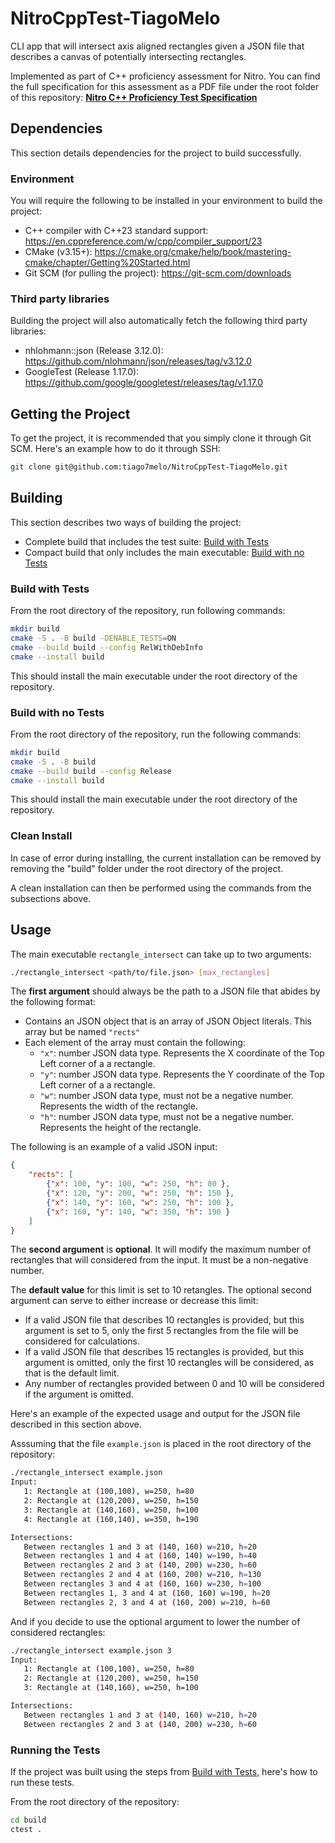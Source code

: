 # NitroCppTest-TiagoMelo
CLI app that will intersect axis aligned rectangles given a JSON file that describes a canvas of potentially intersecting rectangles.

Implemented as part of C++ proficiency assessment for Nitro. You can find the full specification for this assessment as a PDF file under the root folder of this repository: [**Nitro C++ Proficiency Test Specification**](https://github.com/tiago7melo/NitroCppTest-TiagoMelo/blob/main/C___Proficiency_test_-_Updated.pdf)

## Dependencies
This section details dependencies for the project to build successfully.
### Environment
You will require the following to be installed in your environment to build the project:
* C++ compiler with C++23 standard support: https://en.cppreference.com/w/cpp/compiler_support/23
* CMake (v3.15+): https://cmake.org/cmake/help/book/mastering-cmake/chapter/Getting%20Started.html
* Git SCM (for pulling the project): https://git-scm.com/downloads
### Third party libraries
Building the project will also automatically fetch the following third party libraries:
* nhlohmann::json  (Release 3.12.0): https://github.com/nlohmann/json/releases/tag/v3.12.0
* GoogleTest (Release 1.17.0): https://github.com/google/googletest/releases/tag/v1.17.0
## Getting the Project
To get the project, it is recommended that you simply clone it through Git SCM.
Here's an example how to do it through SSH:
```bash
git clone git@github.com:tiago7melo/NitroCppTest-TiagoMelo.git
```

## Building
This section describes two ways of building the project:
* Complete build that includes the test suite: [Build with Tests](#build-with-tests)
* Compact build that only includes the main executable: [Build with no Tests](#build-with-no-tests)
### Build with Tests
From the root directory of the repository, run following commands:
```bash
mkdir build
cmake -S . -B build -DENABLE_TESTS=ON
cmake --build build --config RelWithDebInfo
cmake --install build
```
This should install the main executable under the root directory of the repository.
### Build with no Tests
From the root directory of the repository, run the following commands:
```bash
mkdir build
cmake -S . -B build
cmake --build build --config Release
cmake --install build
```
This should install the main executable under the root directory of the repository.
### Clean Install
In case of error during installing, the current installation can be removed by removing the "build" folder under the root directory of the project.

A clean installation can then be performed using the commands from the subsections above.

## Usage

The main executable ```rectangle_intersect```  can take up to two arguments:
```bash
./rectangle_intersect <path/to/file.json> [max_rectangles]
```

The **first argument** should always be the path to a JSON file that abides by the following format:
* Contains an JSON object that is an array of JSON Object literals. This array but be named ```"rects"```
* Each element of the array must contain the following:
    * ```"x"```: number JSON data type. Represents the X coordinate of the Top Left corner of a a rectangle.
    * ```"y"```: number JSON data type. Represents the Y coordinate of the Top Left corner of a a rectangle.
     * ```"w"```: number JSON data type, must not be a negative number. Represents the width of the rectangle.
     * ```"h"```: number JSON data type, must not be a negative number. Represents the height of the rectangle.

The following is an example of a valid JSON input:
```json
{ 
    "rects": [ 
        {"x": 100, "y": 100, "w": 250, "h": 80 },  
        {"x": 120, "y": 200, "w": 250, "h": 150 },  
        {"x": 140, "y": 160, "w": 250, "h": 100 },  
        {"x": 160, "y": 140, "w": 350, "h": 190 } 
    ] 
} 
```

The **second argument** is **optional**. It will modify the maximum number of rectangles that will considered from the input. It must be a non-negative number.

The **default value** for this limit is set to 10 retangles. The optional second argument can serve to either increase or decrease this limit:
* If a valid JSON file that describes 10 rectangles is provided, but this argument is set to 5, only the first 5 rectangles from the file will be considered for calculations.
* If a valid JSON file that describes 15 rectangles is provided, but  this argument is omitted, only the first 10 rectangles will be considered, as that is the default limit.
* Any number of rectangles provided between 0 and 10 will be considered if the argument is omitted.

Here's an example of the expected usage and output for the JSON file described in this section above.

Asssuming that the file ```example.json``` is placed in the root directory of the repository:
```bash
./rectangle_intersect example.json 
Input:
   1: Rectangle at (100,100), w=250, h=80
   2: Rectangle at (120,200), w=250, h=150
   3: Rectangle at (140,160), w=250, h=100
   4: Rectangle at (160,140), w=350, h=190

Intersections:
   Between rectangles 1 and 3 at (140, 160) w=210, h=20
   Between rectangles 1 and 4 at (160, 140) w=190, h=40
   Between rectangles 2 and 3 at (140, 200) w=230, h=60
   Between rectangles 2 and 4 at (160, 200) w=210, h=130
   Between rectangles 3 and 4 at (160, 160) w=230, h=100
   Between rectangles 1, 3 and 4 at (160, 160) w=190, h=20
   Between rectangles 2, 3 and 4 at (160, 200) w=210, h=60
```
And if you decide to use the optional argument to lower the number of considered rectangles:
```bash
./rectangle_intersect example.json 3 
Input:
   1: Rectangle at (100,100), w=250, h=80
   2: Rectangle at (120,200), w=250, h=150
   3: Rectangle at (140,160), w=250, h=100

Intersections:
   Between rectangles 1 and 3 at (140, 160) w=210, h=20
   Between rectangles 2 and 3 at (140, 200) w=230, h=60
```
### Running the Tests
If the project was built using the steps from [Build with Tests](#build-with-tests), here's how to run these tests.

From the root directory of the repository:
```bash
cd build
ctest .
```